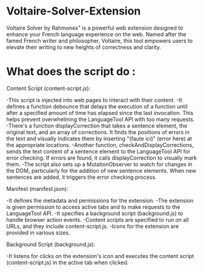 # Voltaire-Solver-Extension
Voltaire Solver by Rahmonex" is a powerful web extension designed to enhance your French language experience on the web. Named after the famed French writer and philosopher, Voltaire, this tool empowers users to elevate their writing to new heights of correctness and clarity.

# What does the script do :
Content Script (content-script.js):

-This script is injected into web pages to interact with their content.
-It defines a function debounce that delays the execution of a function until after a specified amount of time has elapsed since the last invocation. This helps prevent overwhelming the LanguageTool API with too many requests.
-There's a function displayCorrection that takes a sentence element, the original text, and an array of corrections. It finds the positions of errors in the text and visually indicates them by inserting "(faute ici)" (error here) at the appropriate locations.
-Another function, checkAndDisplayCorrections, sends the text content of a sentence element to the LanguageTool API for error checking. If errors are found, it calls displayCorrection to visually mark them.
-The script also sets up a MutationObserver to watch for changes in the DOM, particularly for the addition of new sentence elements. When new sentences are added, it triggers the error checking process.

Manifest (manifest.json):

-It defines the metadata and permissions for the extension.
-The extension is given permission to access active tabs and to make requests to the LanguageTool API.
-It specifies a background script (background.js) to handle browser action events.
-Content scripts are specified to run on all URLs, and they include content-script.js.
-Icons for the extension are provided in various sizes.

Background Script (background.js):

-It listens for clicks on the extension's icon and executes the content script (content-script.js) in the active tab when clicked.
